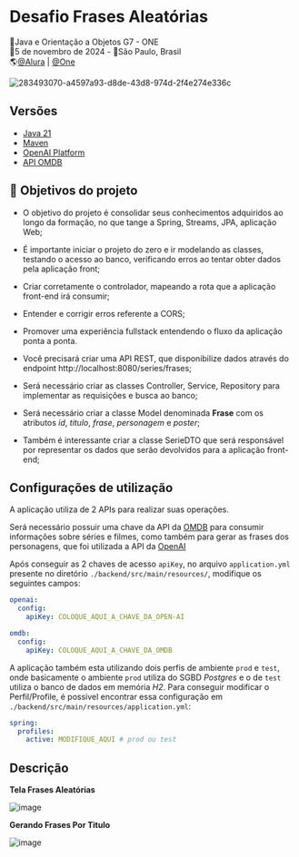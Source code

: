 # Desafio Frases Aleatórias
🚩Java e Orientação a Objetos G7 - ONE<br>
📅5 de novembro de 2024 - 📍São Paulo, Brasil<br>
🌎[@Alura](https://www.alura.com.br/) | [@One](https://www.oracle.com/br/)<br>

![283493070-a4597a93-d8de-43d8-974d-2f4e274e336c](https://github.com/user-attachments/assets/7138967f-646d-4d2a-b84e-63969b34bd9a)

## Versões
- [Java 21](https://docs.oracle.com/en/java/javase/21/)
- [Maven](https://maven.apache.org/what-is-maven.html)
- [OpenAI Platform](https://platform.openai.com)
- [API OMDB](https://www.omdbapi.com/)

## 🔨 Objetivos do projeto
- O objetivo do projeto é consolidar seus conhecimentos adquiridos ao longo da formação, no que tange a Spring, Streams, JPA, aplicação Web;
- É importante iniciar o projeto do zero e ir modelando as classes, testando o acesso ao banco, verificando erros ao tentar obter dados pela aplicação front;
- Criar corretamente o controlador, mapeando a rota que a aplicação front-end irá consumir;
- Entender e corrigir erros referente a CORS;
- Promover uma experiência fullstack entendendo o fluxo da aplicação ponta a ponta.

- Você precisará criar uma API REST, que disponibilize dados através do endpoint http://localhost:8080/series/frases;
- Será necessário criar as classes Controller, Service, Repository para implementar as requisições e busca ao banco;
- Será necessário criar a classe Model denominada **Frase** com os atributos _id_, _titulo_, _frase_, _personagem_ e _poster_;
- Também é interessante criar a classe SerieDTO que será responsável por representar os dados que serão devolvidos para a aplicação front-end;

## Configurações de utilização
A aplicação utiliza de 2 APIs para realizar suas operações. 

Será necessário possuir uma chave da API da [OMDB](https://www.omdbapi.com/) para consumir informações sobre séries e filmes, como também para gerar as frases dos personagens, que foi utilizada a API da [OpenAI](https://platform.openai.com)

Após conseguir as 2 chaves de acesso `apiKey`, no arquivo `application.yml` presente no diretório `./backend/src/main/resources/`, modifique os seguintes campos:
```yaml
openai:
  config:
    apiKey: COLOQUE_AQUI_A_CHAVE_DA_OPEN-AI
```

```yaml
omdb:
  config:
    apiKey: COLOQUE_AQUI_A_CHAVE_DA_OMDB
```

A aplicação também esta utilizando dois perfis de ambiente `prod` e `test`, onde basicamente o ambiente `prod` utiliza do SGBD _Postgres_ e o de `test` utiliza o banco de dados em memória _H2_. Para conseguir modificar o Perfil/Profile, é possivel encontrar essa configuração em `./backend/src/main/resources/application.yml`:
```yaml
spring:
  profiles:
    active: MODIFIQUE_AQUI # prod ou test
```

## Descrição
**Tela Frases Aleatórias**

![image](https://github.com/user-attachments/assets/f8b27135-24fc-4ef9-8a20-86f046940a3c)


**Gerando Frases Por Titulo**

![image](https://github.com/user-attachments/assets/33585165-e55c-4aaa-97ef-d0b29a22f40d)
